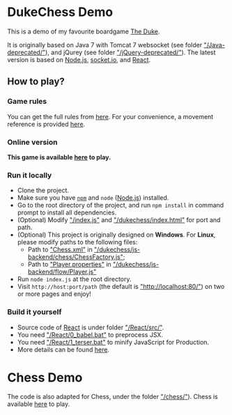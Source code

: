 # DukeChess Demo

This is a demo of my favourite boardgame [The Duke](https://boardgamegeek.com/boardgame/36235/duke).

It is originally based on Java 7 with Tomcat 7 websocket (see folder ["/Java-deprecated/"](./Java-deprecated/)), and jQurey (see folder ["/jQuery-deprecated/"](./jQuery-deprecated/)). The latest version is based on [Node.js](https://nodejs.org/en/), [socket.io](https://socket.io/), and [React](https://reactjs.org/).

## How to play?

### Game rules

You can get the full rules from [here](https://www.catalystgamelabs.com/download/The%20Duke%20Rulebook%20Hi-Res_FINAL.pdf). For your convenience, a movement reference is provided [here](https://www.catalystgamelabs.com/download/Movement%20Reference%20Card_Final.pdf").

### Online version

**This game is available [here](http://games.junbinzhang.com/dukechess/) to play.**

### Run it locally

- Clone the project.
- Make sure you have [`npm`](https://www.npmjs.com/) and `node` ([Node.js](https://nodejs.org/en/)) installed.
- Go to the root directory of the project, and run `npm install` in command prompt to install all dependencies.
- (Optional) Modify ["/index.js"](./index.js) and ["/dukechess/index.html"](./dukechess/index.html) for port and path.
- (Optional) This project is originally designed on **Windows**. For **Linux**, please modify paths to the following files:
  - Path to ["Chess.xml"](./dukechess/resources/Chess.xml) in ["/dukechess/js-backend/chess/ChessFactory.js"](./dukechess/js-backend/chess/ChessFactory.js);
  - Path to ["Player.properties"](./dukechess/resources/Player.properties) in ["/dukechess/js-backend/flow/Player.js"](./dukechess/js-backend/flow/Player.js)
- Run `node index.js` at the root directory.
- Visit `http://host:port/path` (the default is ["http://localhost:80/"](http://localhost/)) on two or more pages and enjoy!

### Build it yourself

- Source code of [React](https://reactjs.org/) is under folder ["/React/src/"](./React/src).
- You need ["/React/0_babel.bat"](./React/0_babel.bat) to preprocess JSX.
- You need ["/React/1_terser.bat"](./React/1_terser.bat) to minify JavaScript for Production.
- More details can be found [here](https://reactjs.org/docs/add-react-to-a-website.html).

# Chess Demo

The code is also adapted for Chess, under the folder ["/chess/"](./chess/)). Chess is available [here](http://games.junbinzhang.com/chess/) to play.
